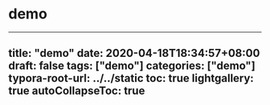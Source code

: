 # demo

---
title: "demo"
date: 2020-04-18T18:34:57+08:00
draft: false
tags: ["demo"]
categories: ["demo"]
typora-root-url: ../../static
toc: true
lightgallery: true
autoCollapseToc: true
---

